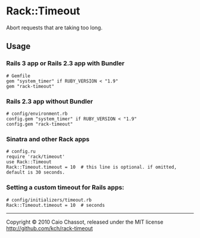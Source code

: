 Rack::Timeout
=============

Abort requests that are taking too long.


Usage
-----

### Rails 3 app or Rails 2.3 app with Bundler

    # Gemfile
    gem "system_timer" if RUBY_VERSION < "1.9"
    gem "rack-timeout"


### Rails 2.3 app without Bundler

    # config/environment.rb
    config.gem "system_timer" if RUBY_VERSION < "1.9"
    config.gem "rack-timeout"


### Sinatra and other Rack apps

    # config.ru
    require 'rack/timeout'
    use Rack::Timeout
    Rack::Timeout.timeout = 10  # this line is optional. if omitted, default is 30 seconds.


### Setting a custom timeout for Rails apps:

    # config/initializers/timeout.rb
    Rack::Timeout.timeout = 10  # seconds


---
Copyright © 2010 Caio Chassot, released under the MIT license
<http://github.com/kch/rack-timeout>
